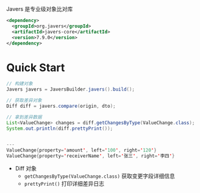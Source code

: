 Javers 是专业级对象比对库

```xml
<dependency>
  <groupId>org.javers</groupId>
  <artifactId>javers-core</artifactId>
  <version>7.9.0</version>
</dependency>
```

# Quick Start
```java
// 构建对象
Javers javers = JaversBuilder.javers().build();

// 获取差异对象
Diff diff = javers.compare(origin, dto);

// 拿到差异数据
List<ValueChange> changes = diff.getChangesByType(ValueChange.class);
System.out.println(diff.prettyPrint());


---
ValueChange{property='amount', left='100', right='120'}
ValueChange{property='receiverName', left='张三', right='李四'}
```

- Diff 对象
	- `getChangesByType(ValueChange.class)` 获取变更字段详细信息
	- `prettyPrint()` 打印详细差异日志






